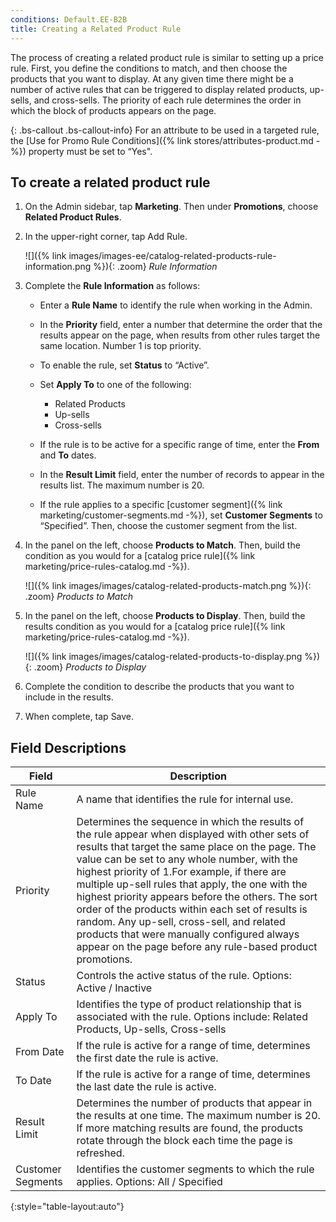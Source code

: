 ```yaml
---
conditions: Default.EE-B2B
title: Creating a Related Product Rule
---
```


The process of creating a related product rule is similar to setting up a price rule. First, you define the conditions to match, and then choose the products that you want to display. At any given time there might be a number of active rules that can be triggered to display related products, up-sells, and cross-sells. The priority of each rule determines the order in which the block of products appears on the page.

{: .bs-callout .bs-callout-info}
For an attribute to be used in a targeted rule, the [Use for Promo Rule Conditions]({% link stores/attributes-product.md -%}) property must be set to “Yes".

## To create a related product rule

1. On the Admin sidebar, tap **Marketing**. Then under **Promotions**, choose **Related Product Rules**.

1. In the upper-right corner, tap <span class="btn">Add Rule</span>.

    ![]({% link images/images-ee/catalog-related-products-rule-information.png %}){: .zoom}
    *Rule Information*

1. Complete the **Rule Information** as follows:

    * Enter a **Rule Name** to identify the rule when working in the Admin.

    * In the **Priority** field, enter a number that determine the order that the results appear on the page, when results from other rules target the same location. Number 1 is top priority.

    * To enable the rule, set **Status** to “Active”.

    * Set **Apply To** to one of the following:

      * Related Products
      * Up-sells
      * Cross-sells

    * If the rule is to be active for a specific range of time, enter the **From** and **To** dates.

    * In the **Result Limit** field, enter the number of records to appear in the results list. The maximum number is 20.

    * If the rule applies to a specific [customer segment]({% link marketing/customer-segments.md -%}), set **Customer Segments** to “Specified”. Then, choose the customer segment from the list.

1. In the panel on the left, choose **Products to Match**. Then, build the condition as you would for a [catalog price rule]({% link marketing/price-rules-catalog.md -%}).

    ![]({% link images/images/catalog-related-products-match.png %}){: .zoom}
    *Products to Match*

1. In the panel on the left, choose **Products to Display**. Then, build the results condition as you would for a [catalog price rule]({% link marketing/price-rules-catalog.md -%}).

    ![]({% link images/images/catalog-related-products-to-display.png %}){: .zoom}
    *Products to Display*

1. Complete the condition to describe the products that you want to include in the results.

1. When complete, tap <span class="btn">Save</span>.

## Field Descriptions

|Field|Description|
|--- |--- |
|Rule Name|A name that identifies the rule for internal use.|
|Priority|Determines the sequence in which the results of the rule appear when displayed with other sets of results that target the same place on the page. The value can be set to any whole number, with the highest priority of 1.For example, if there are multiple up-sell rules that apply, the one with the highest priority appears before the others. The sort order of the products within each set of results is random. Any up-sell, cross-sell, and related products that were manually configured always appear on the page before any rule-based product promotions.|
|Status|Controls the active status of the rule. Options: Active / Inactive|
|Apply To|Identifies the type of product relationship that is associated with the rule. Options include: Related Products, Up-sells, Cross-sells|
|From Date|If the rule is active for a range of time, determines the first date the rule is active.|
|To Date|If the rule is active for a range of time, determines the last date the rule is active.|
|Result Limit|Determines the number of products that appear in the results at one time. The maximum number is 20. If more matching results are found, the products rotate through the block each time the page is refreshed.|
|Customer Segments|Identifies the customer segments to which the rule applies.  Options: All / Specified|
{:style="table-layout:auto"}